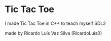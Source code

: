 # Tic Tac Toe
I made Tic Tac Toe in C++ to teach myself SDL2

made by Ricardo Luís Vaz Silva (RicardoLuis0)
